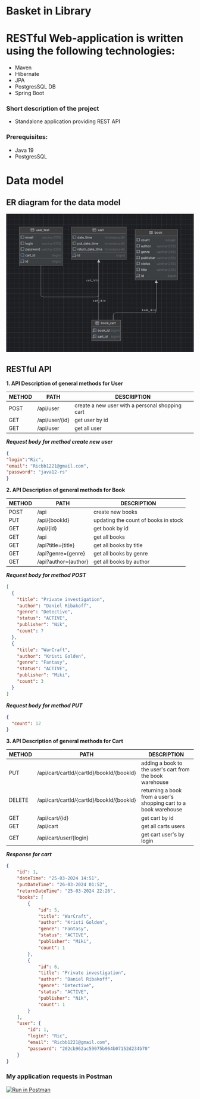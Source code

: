 # Basket in Library

# RESTful Web-application is written using the following technologies:

- Maven
- Hibernate
- JPA
- PostgresSQL DB
- Spring Boot

### Short description of the project

- Standalone application providing REST API

### Prerequisites:

- Java 19
- PostgresSQL

# Data model

## ER diagram for the data model

![Tables Library.jpg](src%2Fmain%2Fresources%2Fimage%2FTables%20Library.jpg)

## RESTful API

**1. API Description of general methods for User**

 METHOD | PATH           | DESCRIPTION                                          
--------|----------------|------------------------------------------------------
 POST    | /api/user      | create a new user with a personal shopping cart                                      
 GET    | /api/user/{id} | get user by id                                     
 GET    | /api/user      | get all user                                      

___Request body for method create new user___
```json
{
"login":"Ric",
"email": "Ricbb1221@gmail.com",
"password": "java12-rs"
}
```

**2. API Description of general methods for Book**

 METHOD | PATH                 | DESCRIPTION            
--------|----------------------|------------------------
 POST   | /api                 | create new books    
 PUT   | /api/{bookId}        | updating the count of books in stock     
 GET   | /api/{id}            | get book by id     
 GET   | /api                 | get all books
 GET   | /api?title={title}   | get all books by title
 GET   | /api?genre={genre}   | get all books by genre
 GET   | /api?author={author} | get all books by author

___Request body for method POST___

```json
[
  {
    "title": "Private investigation",
    "author": "Daniel Ribakoff",
    "genre": "Detective",
    "status": "ACTIVE",
    "publisher": "Nik",
    "count": 7
  },
  {
    "title": "WarCraft",
    "author": "Kristi Golden",
    "genre": "Fantasy",
    "status": "ACTIVE",
    "publisher": "Miki",
    "count": 3
  }
]

```

___Request body for method PUT___

```json
{
  "count": 12
}

```

**3. API Description of general methods for Cart**

 METHOD | PATH                                      | DESCRIPTION         
--------|-------------------------------------------|---------------------
 PUT    | /api/cart/cartId/{cartId}/bookId/{bookId} | adding a book to the user's cart from the book warehouse 
 DELETE    | /api/cart/cartId/{cartId}/bookId/{bookId} | returning  a book from a user's shopping cart to a book warehouse 
 GET    | /api/cart/{id}                            | get cart by id  
 GET    | /api/cart                                 | get all carts users 
 GET    | /api/cart/user/{login}                    | get cart user's by login 

___Response for cart___

````json
{
    "id": 1,
    "dateTime": "25-03-2024 14:51",
    "putDateTime": "26-03-2024 01:52",
    "returnDateTime": "25-03-2024 22:26",
    "books": [
        {
            "id": 5,
            "title": "WarCraft",
            "author": "Kristi Golden",
            "genre": "Fantasy",
            "status": "ACTIVE",
            "publisher": "Miki",
            "count": 1
        },
        {
            "id": 6,
            "title": "Private investigation",
            "author": "Daniel Ribakoff",
            "genre": "Detective",
            "status": "ACTIVE",
            "publisher": "Nik",
            "count": 1
        }
    ],
    "user": {
        "id": 1,
        "login": "Ric",
        "email": "Ricbb1221@gmail.com",
        "password": "202cb962ac59075b964b07152d234b70"
    }
}
````

### My application requests in Postman

[![Run in Postman](https://run.pstmn.io/button.svg)](https://app.getpostman.com/run-collection/d9af219fea3fe665c736?action=collection%2Fimport)
  
